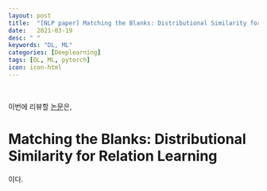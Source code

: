 ```yaml
---
layout: post
title:  "[NLP paper] Matching the Blanks: Distributional Similarity for Relation Learning "
date:   2021-03-19
desc: " "
keywords: "DL, ML"
categories: [Deeplearning]
tags: [DL, ML, pytorch]
icon: icon-html
---
```


<br>

이번에 리뷰할 [논문](https://arxiv.org/abs/1906.03158)은,


# Matching the Blanks: Distributional Similarity for Relation Learning

이다.


<br>


<br>
